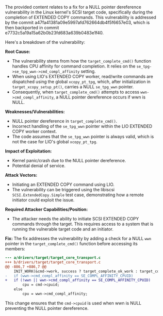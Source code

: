 The provided content relates to a fix for a NULL pointer dereference vulnerability in the Linux kernel's SCSI target code, specifically during the completion of EXTENDED COPY commands. This vulnerability is addressed by the commit a47fa41381a09e5997afd762664db4f5f6657e03, which is then backported in commit e7732c5a19a15a62b0b23fd683a639b0483e1f40.

Here's a breakdown of the vulnerability:

**Root Cause:**
- The vulnerability stems from how the `target_complete_cmd()` function handles CPU affinity for command completion. It relies on the `se_tpg->se_tpg_wwn->cmd_compl_affinity` setting.
- When using LIO's EXTENDED COPY worker, read/write commands are dispatched using the global `xcopy_pt_tpg`, which, after initialization in `target_xcopy_setup_pt()`, carries a NULL `se_tpg_wwn` pointer.
- Consequently, when `target_complete_cmd()` attempts to access `wwn->cmd_compl_affinity`, a NULL pointer dereference occurs if wwn is NULL.

**Weaknesses/Vulnerabilities:**
- NULL pointer dereference in `target_complete_cmd()`.
- Incorrect handling of the `se_tpg_wwn` pointer within the LIO EXTENDED COPY worker context.
- The code assumes that the `se_tpg_wwn` pointer is always valid, which is not the case for LIO's global `xcopy_pt_tpg`.

**Impact of Exploitation:**
- Kernel panic/crash due to the NULL pointer dereference.
- Potential denial of service.

**Attack Vectors:**
- Initiating an EXTENDED COPY command using LIO.
- The vulnerability can be triggered using the libiscsi `SCSI.ExtendedCopy.Simple` test case, demonstrating how a remote initiator could exploit the issue.

**Required Attacker Capabilities/Position:**
- The attacker needs the ability to initiate SCSI EXTENDED COPY commands through the target. This requires access to a system that is running the vulnerable target code and an initiator.

**Fix:**
The fix addresses the vulnerability by adding a check for a NULL `wwn` pointer in the `target_complete_cmd()` function before accessing its members:
```diff
--- a/drivers/target/target_core_transport.c
+++ b/drivers/target/target_core_transport.c
@@ -886,7 +886,7 @@
 	INIT_WORK(&cmd->work, success ? target_complete_ok_work : target_complete_failure_work);
-	if (wwn->cmd_compl_affinity == SE_COMPL_AFFINITY_CPUID)
+	if (!wwn || wwn->cmd_compl_affinity == SE_COMPL_AFFINITY_CPUID)
 		cpu = cmd->cpuid;
 	else
 		cpu = wwn->cmd_compl_affinity;

```
This change ensures that the `cmd->cpuid` is used when wwn is NULL preventing the NULL pointer dereference.